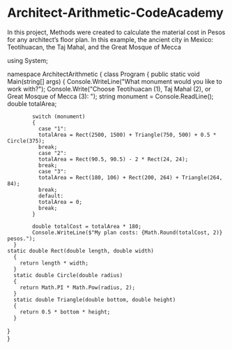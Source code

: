 # Architect-Arithmetic-CodeAcademy
In this project, Methods were created to calculate the material cost in Pesos for any architect’s floor plan. In this example, the ancient city in Mexico: Teotihuacan, the Taj Mahal, and the Great Mosque of Mecca


using System;

namespace ArchitectArithmetic
{
  class Program
  {
    public static void Main(string[] args)
      {
        Console.WriteLine("What monument would you like to work with?");
        Console.Write("Choose Teotihuacan (1), Taj Mahal (2), or Great Mosque of Mecca (3):  ");
        string monument = Console.ReadLine();
        double totalArea;

            switch (monument)
            {
              case "1":
              totalArea = Rect(2500, 1500) + Triangle(750, 500) + 0.5 * Circle(375);
              break;
              case "2":
              totalArea = Rect(90.5, 90.5) - 2 * Rect(24, 24);
              break;
              case "3":
              totalArea = Rect(180, 106) + Rect(200, 264) + Triangle(264, 84);
              break;
              default:
              totalArea = 0;
              break;
            }

            double totalCost = totalArea * 180;
            Console.WriteLine($"My plan costs: {Math.Round(totalCost, 2)} pesos.");
      }
    static double Rect(double length, double width)
      {
        return length * width;
      }
      static double Circle(double radius)
      {
        return Math.PI * Math.Pow(radius, 2);
      }
      static double Triangle(double bottom, double height)
      {
        return 0.5 * bottom * height;
      }
  }  
}

